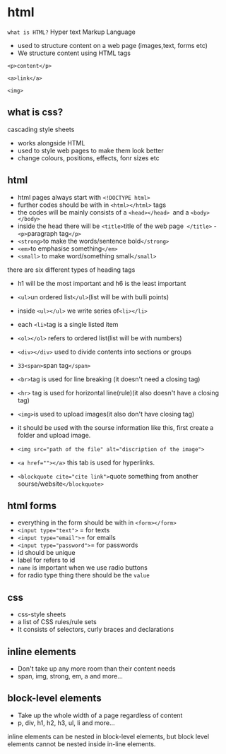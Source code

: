 # html
```what is HTML?```
Hyper text Markup Language
- used to structure content on a web page (images,text, forms etc)
- We structure content using HTML tags

 ```<p>content</p>```

 ```<a>link</a>```

 ```<img>```
 ## what is css?
 cascading style sheets
 - works alongside HTML
 - used to style web pages to make them look better
 - change colours, positions, effects, fonr sizes etc


## html
- html pages always start with ```<!DOCTYPE html>```
- further codes should be with in ```<html></html>``` tags
- the codes will be mainly consists of a ```<head></head> ```and a ```<body></body>```
- inside the head there will be ```<title>```title of the web page``` </title>```
-``` <p>```paragraph tag```</p>```
- ```<strong>```to make the words/sentence bold```</strong>```
- ```<em>```to emphasise something```</em>```
- ```<small>``` to make word/something small```</small>```

there are six different types of heading tags
- h1 will be the most important and h6 is the least important

- ```<ul>```un ordered list```</ul>```(list will be with bulli points)
- inside ```<ul></ul>``` we write series of```<li></li>```
- each ```<li>```tag is a single listed item
- ```<ol></ol>``` refers to ordered list(list will be with numbers)
- ```<div></div>``` used to divide contents into sections or groups 
- ```33<span>```span tag```</span>```
- ```<br>```tag is used for line breaking (it doesn't need a closing tag)
- ```<hr>``` tag is used for horizontal line(rule)(it also doesn't have a closing tag)
- ```<img>```is used to upload images(it also don't have closing tag)
- it should be used with the sourse information like this, first create a folder and upload image.
- ```<img src="path of the file" alt="discription of the image">```
- ```<a href=""></a>``` this tab is used for hyperlinks.
- ```<blockquote cite="cite link">```quote something from another sourse/website```</blockquote>```


## html forms
- everything in the form should be with in ```<form></form>```
- ```<input type="text">``` = for texts
- ```<input type="email">```= for emails
- ```<input type="password">```= for passwords
- id should be unique
- label for refers to id
- ```name``` is important when we use radio buttons
- for radio type thing there should be the ```value```


## css
- css-style sheets
- a list of CSS rules/rule sets
- It consists of selectors, curly braces and declarations
## inline elements
- Don't take up any more room than their content needs
- span, img, strong, em, a and more...
## block-level elements
- Take up the whole width of a page regardless of content
- p, div, h1, h2, h3, ul, li and more... 

inline elements can be nested in block-level elements, but block level elements cannot be nested inside in-line elements.

